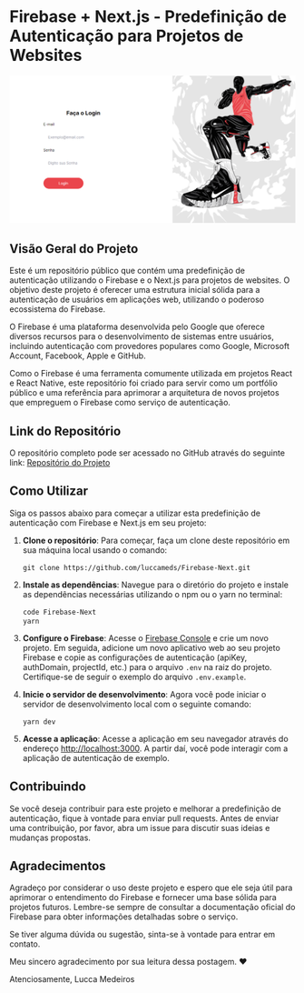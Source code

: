 # Firebase + Next.js - Predefinição de Autenticação para Projetos de Websites

![Firebase + Next.js](/public/signIn.png?raw=true 'Repository Image')

## Visão Geral do Projeto

Este é um repositório público que contém uma predefinição de autenticação utilizando o Firebase e o Next.js para projetos de websites. O objetivo deste projeto é oferecer uma estrutura inicial sólida para a autenticação de usuários em aplicações web, utilizando o poderoso ecossistema do Firebase.

O Firebase é uma plataforma desenvolvida pelo Google que oferece diversos recursos para o desenvolvimento de sistemas entre usuários, incluindo autenticação com provedores populares como Google, Microsoft Account, Facebook, Apple e GitHub.

Como o Firebase é uma ferramenta comumente utilizada em projetos React e React Native, este repositório foi criado para servir como um portfólio público e uma referência para aprimorar a arquitetura de novos projetos que empreguem o Firebase como serviço de autenticação.

## Link do Repositório

O repositório completo pode ser acessado no GitHub através do seguinte link: [Repositório do Projeto](https://lnkd.in/d8tSxkdi)

## Como Utilizar

Siga os passos abaixo para começar a utilizar esta predefinição de autenticação com Firebase e Next.js em seu projeto:

1.  **Clone o repositório**: Para começar, faça um clone deste repositório em sua máquina local usando o comando:

        git clone https://github.com/luccameds/Firebase-Next.git

1.  **Instale as dependências**: Navegue para o diretório do projeto e instale as dependências necessárias utilizando o npm ou o yarn no terminal:

        code Firebase-Next
        yarn

1.  **Configure o Firebase**: Acesse o [Firebase Console](https://console.firebase.google.com/) e crie um novo projeto. Em seguida, adicione um novo aplicativo web ao seu projeto Firebase e copie as configurações de autenticação (apiKey, authDomain, projectId, etc.) para o arquivo `.env` na raiz do projeto. Certifique-se de seguir o exemplo do arquivo `.env.example`.

1.  **Inicie o servidor de desenvolvimento**: Agora você pode iniciar o servidor de desenvolvimento local com o seguinte comando:

        yarn dev

1.  **Acesse a aplicação**: Acesse a aplicação em seu navegador através do endereço [http://localhost:3000](http://localhost:3000). A partir daí, você pode interagir com a aplicação de autenticação de exemplo.

## Contribuindo

Se você deseja contribuir para este projeto e melhorar a predefinição de autenticação, fique à vontade para enviar pull requests. Antes de enviar uma contribuição, por favor, abra um issue para discutir suas ideias e mudanças propostas.

## Agradecimentos

Agradeço por considerar o uso deste projeto e espero que ele seja útil para aprimorar o entendimento do Firebase e fornecer uma base sólida para projetos futuros. Lembre-se sempre de consultar a documentação oficial do Firebase para obter informações detalhadas sobre o serviço.

Se tiver alguma dúvida ou sugestão, sinta-se à vontade para entrar em contato.

Meu sincero agradecimento por sua leitura dessa postagem. ❤

Atenciosamente,
Lucca Medeiros
